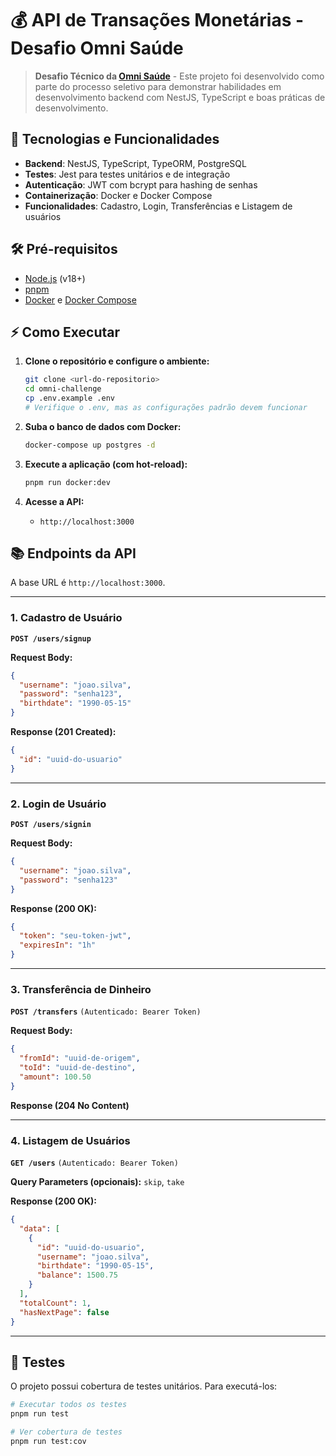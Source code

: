 # 💰 API de Transações Monetárias - Desafio Omni Saúde

> **Desafio Técnico da [Omni Saúde](https://omni.com.br/)** - Este projeto foi desenvolvido como parte do processo seletivo para demonstrar habilidades em desenvolvimento backend com NestJS, TypeScript e boas práticas de desenvolvimento.

## 🚀 Tecnologias e Funcionalidades

- **Backend**: NestJS, TypeScript, TypeORM, PostgreSQL
- **Testes**: Jest para testes unitários e de integração
- **Autenticação**: JWT com bcrypt para hashing de senhas
- **Containerização**: Docker e Docker Compose
- **Funcionalidades**: Cadastro, Login, Transferências e Listagem de usuários

## 🛠️ Pré-requisitos

- [Node.js](https://nodejs.org/) (v18+)
- [pnpm](https://pnpm.io/)
- [Docker](https://www.docker.com/) e [Docker Compose](https://docs.docker.com/compose/)

## ⚡ Como Executar

1. **Clone o repositório e configure o ambiente:**
   ```bash
   git clone <url-do-repositorio>
   cd omni-challenge
   cp .env.example .env 
   # Verifique o .env, mas as configurações padrão devem funcionar
   ```

2. **Suba o banco de dados com Docker:**
   ```bash
   docker-compose up postgres -d
   ```

3. **Execute a aplicação (com hot-reload):**
   ```bash
   pnpm run docker:dev
   ```

4. **Acesse a API:**
   - `http://localhost:3000`

## 📚 Endpoints da API

A base URL é `http://localhost:3000`.

---

### 1. Cadastro de Usuário
**`POST /users/signup`**

**Request Body:**
```json
{
  "username": "joao.silva",
  "password": "senha123",
  "birthdate": "1990-05-15"
}
```
**Response (201 Created):**
```json
{
  "id": "uuid-do-usuario"
}
```

---

### 2. Login de Usuário
**`POST /users/signin`**

**Request Body:**
```json
{
  "username": "joao.silva",
  "password": "senha123"
}
```
**Response (200 OK):**
```json
{
  "token": "seu-token-jwt",
  "expiresIn": "1h"
}
```

---

### 3. Transferência de Dinheiro
**`POST /transfers`** `(Autenticado: Bearer Token)`

**Request Body:**
```json
{
  "fromId": "uuid-de-origem",
  "toId": "uuid-de-destino",
  "amount": 100.50
}
```
**Response (204 No Content)**

---

### 4. Listagem de Usuários
**`GET /users`** `(Autenticado: Bearer Token)`

**Query Parameters (opcionais):** `skip`, `take`

**Response (200 OK):**
```json
{
  "data": [
    {
      "id": "uuid-do-usuario",
      "username": "joao.silva",
      "birthdate": "1990-05-15",
      "balance": 1500.75
    }
  ],
  "totalCount": 1,
  "hasNextPage": false
}
```

---

## 🧪 Testes

O projeto possui cobertura de testes unitários. Para executá-los:

```bash
# Executar todos os testes
pnpm run test

# Ver cobertura de testes
pnpm run test:cov
```

